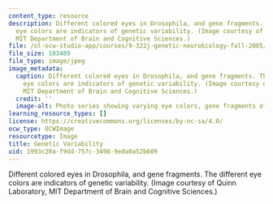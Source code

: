 ```yaml
---
content_type: resource
description: Different colored eyes in Drosophila, and gene fragments. The different
  eye colors are indicators of genetic variability. (Image courtesy of Quinn Laboratory,
  MIT Department of Brain and Cognitive Sciences.)
file: /ol-ocw-studio-app/courses/9-322j-genetic-neurobiology-fall-2005/1993c20af9dd757c34989eda0a52b609_9-322jf05.jpg
file_size: 103489
file_type: image/jpeg
image_metadata:
  caption: Different colored eyes in Drosophila, and gene fragments. The different
    eye colors are indicators of genetic variability. (Image courtesy of Quinn Laboratory,
    MIT Department of Brain and Cognitive Sciences.)
  credit: ''
  image-alt: Photo series showing varying eye colors, gene fragments of Drosophila.
learning_resource_types: []
license: https://creativecommons.org/licenses/by-nc-sa/4.0/
ocw_type: OCWImage
resourcetype: Image
title: Genetic Variability
uid: 1993c20a-f9dd-757c-3498-9eda0a52b609
---
```

Different colored eyes in Drosophila, and gene fragments. The different eye colors are indicators of genetic variability. (Image courtesy of Quinn Laboratory, MIT Department of Brain and Cognitive Sciences.)